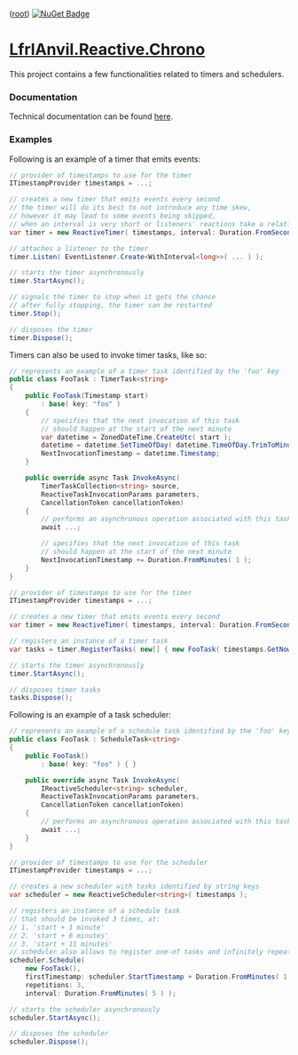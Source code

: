 ﻿([root](https://github.com/CalionVarduk/LfrlAnvil/blob/main/readme.md))
[![NuGet Badge](https://buildstats.info/nuget/LfrlAnvil.Reactive.Chrono)](https://www.nuget.org/packages/LfrlAnvil.Reactive.Chrono/)

# [LfrlAnvil.Reactive.Chrono](https://github.com/CalionVarduk/LfrlAnvil/tree/main/src/LfrlAnvil.Reactive/LfrlAnvil.Reactive.Chrono)

This project contains a few functionalities related to timers and schedulers.

### Documentation

Technical documentation can be found [here](https://calionvarduk.github.io/LfrlAnvil/api/LfrlAnvil.Reactive.Chrono/LfrlAnvil.Reactive.Chrono.html).

### Examples

Following is an example of a timer that emits events:
```csharp
// provider of timestamps to use for the timer
ITimestampProvider timestamps = ...;

// creates a new timer that emits events every second
// the timer will do its best to not introduce any time skew,
// however it may lead to some events being skipped,
// when an interval is very short or listeners' reactions take a relatively long time to complete
var timer = new ReactiveTimer( timestamps, interval: Duration.FromSeconds( 1 ) );

// attaches a listener to the timer
timer.Listen( EventListener.Create<WithInterval<long>>( ... ) );

// starts the timer asynchronously
timer.StartAsync();

// signals the timer to stop when it gets the chance
// after fully stopping, the timer can be restarted
timer.Stop();

// disposes the timer
timer.Dispose();
```

Timers can also be used to invoke timer tasks, like so:
```csharp
// represents an example of a timer task identified by the 'foo' key
public class FooTask : TimerTask<string>
{
    public FooTask(Timestamp start)
        : base( key: "foo" )
    {
        // specifies that the next invocation of this task
        // should happen at the start of the next minute
        var datetime = ZonedDateTime.CreateUtc( start );
        datetime = datetime.SetTimeOfDay( datetime.TimeOfDay.TrimToMinute() ) + Duration.FromMinutes( 1 );
        NextInvocationTimestamp = datetime.Timestamp;
    }

    public override async Task InvokeAsync(
        TimerTaskCollection<string> source,
        ReactiveTaskInvocationParams parameters,
        CancellationToken cancellationToken)
    {
        // performs an asynchronous operation associated with this task
        await ...;

        // specifies that the next invocation of this task
        // should happen at the start of the next minute
        NextInvocationTimestamp += Duration.FromMinutes( 1 );
    }
}

// provider of timestamps to use for the timer
ITimestampProvider timestamps = ...;

// creates a new timer that emits events every second
var timer = new ReactiveTimer( timestamps, interval: Duration.FromSeconds( 1 ) );

// registers an instance of a timer task
var tasks = timer.RegisterTasks( new[] { new FooTask( timestamps.GetNow() ) } );

// starts the timer asynchronously
timer.StartAsync();

// disposes timer tasks
tasks.Dispose();
```

Following is an example of a task scheduler:
```csharp
// represents an example of a schedule task identified by the 'foo' key
public class FooTask : ScheduleTask<string>
{
    public FooTask()
        : base( key: "foo" ) { }

    public override async Task InvokeAsync(
        IReactiveScheduler<string> scheduler,
        ReactiveTaskInvocationParams parameters,
        CancellationToken cancellationToken)
    {
        // performs an asynchronous operation associated with this task
        await ...;
    }
}

// provider of timestamps to use for the scheduler
ITimestampProvider timestamps = ...;

// creates a new scheduler with tasks identified by string keys
var scheduler = new ReactiveScheduler<string>( timestamps );

// registers an instance of a schedule task
// that should be invoked 3 times, at:
// 1. 'start + 1 minute'
// 2. 'start + 6 minutes'
// 3. 'start + 11 minutes'
// scheduler also allows to register one-of tasks and infinitely repeating tasks
scheduler.Schedule(
    new FooTask(),
    firstTimestamp: scheduler.StartTimestamp + Duration.FromMinutes( 1 ),
    repetitions: 3,
    interval: Duration.FromMinutes( 5 ) );

// starts the scheduler asynchronously
scheduler.StartAsync();

// disposes the scheduler
scheduler.Dispose();
```

